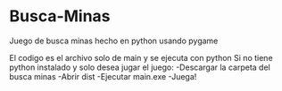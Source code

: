 # Busca-Minas
Juego de busca minas hecho en python usando pygame

El codigo es el archivo solo de main y se ejecuta con python
Si no tiene python instalado y solo desea jugar el juego:
-Descargar la carpeta del busca minas
-Abrir dist
-Ejecutar main.exe
-Juega!
